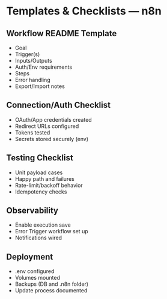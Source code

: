 # Templates & Checklists — n8n

## Workflow README Template
- Goal
- Trigger(s)
- Inputs/Outputs
- Auth/Env requirements
- Steps
- Error handling
- Export/Import notes

## Connection/Auth Checklist
- OAuth/App credentials created
- Redirect URLs configured
- Tokens tested
- Secrets stored securely (env)

## Testing Checklist
- Unit payload cases
- Happy path and failures
- Rate-limit/backoff behavior
- Idempotency checks

## Observability
- Enable execution save
- Error Trigger workflow set up
- Notifications wired

## Deployment
- .env configured
- Volumes mounted
- Backups (DB and .n8n folder)
- Update process documented
